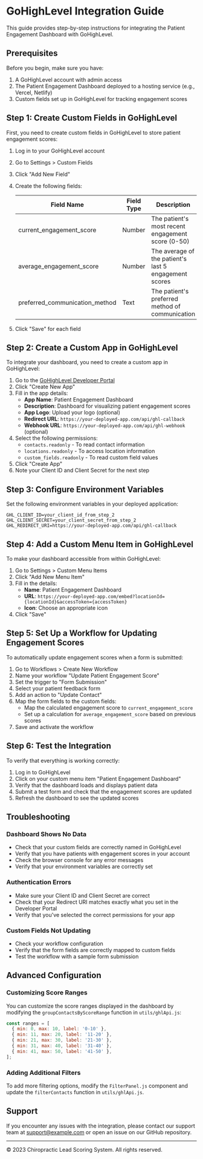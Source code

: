 # GoHighLevel Integration Guide

This guide provides step-by-step instructions for integrating the Patient Engagement Dashboard with GoHighLevel.

## Prerequisites

Before you begin, make sure you have:

1. A GoHighLevel account with admin access
2. The Patient Engagement Dashboard deployed to a hosting service (e.g., Vercel, Netlify)
3. Custom fields set up in GoHighLevel for tracking engagement scores

## Step 1: Create Custom Fields in GoHighLevel

First, you need to create custom fields in GoHighLevel to store patient engagement scores:

1. Log in to your GoHighLevel account
2. Go to Settings > Custom Fields
3. Click "Add New Field"
4. Create the following fields:

   | Field Name | Field Type | Description |
   |------------|------------|-------------|
   | current_engagement_score | Number | The patient's most recent engagement score (0-50) |
   | average_engagement_score | Number | The average of the patient's last 5 engagement scores |
   | preferred_communication_method | Text | The patient's preferred method of communication |

5. Click "Save" for each field

## Step 2: Create a Custom App in GoHighLevel

To integrate your dashboard, you need to create a custom app in GoHighLevel:

1. Go to the [GoHighLevel Developer Portal](https://marketplace.gohighlevel.com/developer/)
2. Click "Create New App"
3. Fill in the app details:
   - **App Name**: Patient Engagement Dashboard
   - **Description**: Dashboard for visualizing patient engagement scores
   - **App Logo**: Upload your logo (optional)
   - **Redirect URL**: `https://your-deployed-app.com/api/ghl-callback`
   - **Webhook URL**: `https://your-deployed-app.com/api/ghl-webhook` (optional)
4. Select the following permissions:
   - `contacts.readonly` - To read contact information
   - `locations.readonly` - To access location information
   - `custom_fields.readonly` - To read custom field values
5. Click "Create App"
6. Note your Client ID and Client Secret for the next step

## Step 3: Configure Environment Variables

Set the following environment variables in your deployed application:

```
GHL_CLIENT_ID=your_client_id_from_step_2
GHL_CLIENT_SECRET=your_client_secret_from_step_2
GHL_REDIRECT_URI=https://your-deployed-app.com/api/ghl-callback
```

## Step 4: Add a Custom Menu Item in GoHighLevel

To make your dashboard accessible from within GoHighLevel:

1. Go to Settings > Custom Menu Items
2. Click "Add New Menu Item"
3. Fill in the details:
   - **Name**: Patient Engagement Dashboard
   - **URL**: `https://your-deployed-app.com/embed?locationId={locationId}&accessToken={accessToken}`
   - **Icon**: Choose an appropriate icon
4. Click "Save"

## Step 5: Set Up a Workflow for Updating Engagement Scores

To automatically update engagement scores when a form is submitted:

1. Go to Workflows > Create New Workflow
2. Name your workflow "Update Patient Engagement Score"
3. Set the trigger to "Form Submission"
4. Select your patient feedback form
5. Add an action to "Update Contact"
6. Map the form fields to the custom fields:
   - Map the calculated engagement score to `current_engagement_score`
   - Set up a calculation for `average_engagement_score` based on previous scores
7. Save and activate the workflow

## Step 6: Test the Integration

To verify that everything is working correctly:

1. Log in to GoHighLevel
2. Click on your custom menu item "Patient Engagement Dashboard"
3. Verify that the dashboard loads and displays patient data
4. Submit a test form and check that the engagement scores are updated
5. Refresh the dashboard to see the updated scores

## Troubleshooting

### Dashboard Shows No Data

- Check that your custom fields are correctly named in GoHighLevel
- Verify that you have patients with engagement scores in your account
- Check the browser console for any error messages
- Verify that your environment variables are correctly set

### Authentication Errors

- Make sure your Client ID and Client Secret are correct
- Check that your Redirect URI matches exactly what you set in the Developer Portal
- Verify that you've selected the correct permissions for your app

### Custom Fields Not Updating

- Check your workflow configuration
- Verify that the form fields are correctly mapped to custom fields
- Test the workflow with a sample form submission

## Advanced Configuration

### Customizing Score Ranges

You can customize the score ranges displayed in the dashboard by modifying the `groupContactsByScoreRange` function in `utils/ghlApi.js`:

```javascript
const ranges = [
  { min: 0, max: 10, label: '0-10' },
  { min: 11, max: 20, label: '11-20' },
  { min: 21, max: 30, label: '21-30' },
  { min: 31, max: 40, label: '31-40' },
  { min: 41, max: 50, label: '41-50' },
];
```

### Adding Additional Filters

To add more filtering options, modify the `FilterPanel.js` component and update the `filterContacts` function in `utils/ghlApi.js`.

## Support

If you encounter any issues with the integration, please contact our support team at support@example.com or open an issue on our GitHub repository.

---

© 2023 Chiropractic Lead Scoring System. All rights reserved. 